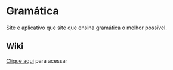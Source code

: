 # Gramática

Site e aplicativo que site que ensina gramática o melhor possível.

## Wiki

[Clique aqui](https://github.com/LuDColl/gramatica/wiki) para acessar
